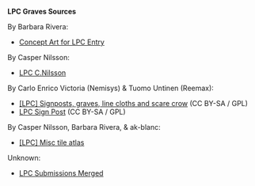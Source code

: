 **LPC Graves Sources**

By Barbara Rivera:
- [Concept Art for LPC Entry](https://opengameart.org/content/concept-art-for-lpc-entry)

By Casper Nilsson:
- [LPC C.Nilsson](https://opengameart.org/content/lpc-cnilsson)

By Carlo Enrico Victoria (Nemisys) & Tuomo Untinen (Reemax):
- [[LPC] Signposts, graves, line cloths and scare crow](https://opengameart.org/node/31884) (CC BY-SA / GPL)
- [LPC Sign Post](https://opengameart.org/node/24406) (CC BY-SA / GPL)

By Casper Nilsson, Barbara Rivera, & ak-blanc:
- [[LPC] Misc tile atlas](https://opengameart.org/node/49103)

Unknown:
- [LPC Submissions Merged](https://opengameart.org/node/79256)
